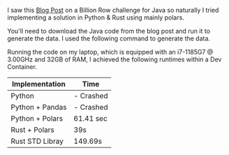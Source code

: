 I saw this [Blog Post](https://www.morling.dev/blog/one-billion-row-challenge/) on a Billion Row challenge for Java so naturally I tried implementing a solution in Python & Rust using mainly polars.  

You'll need to download the Java code from the blog post and run it to generate the data.  I used the following command to generate the data. 


Running the code on my laptop, which is equipped with an i7-1185G7 @ 3.00GHz and 32GB of RAM, I achieved the following runtimes within a Dev Container. 

| Implementation | Time | 
|----------------|------|
|        Python        |  - Crashed   |
|        Python + Pandas        |   - Crashed   |
|        Python + Polars        |   61.41 sec   |
|        Rust + Polars        |   39s   |  
|       Rust STD Libray        |   149.69s  |


